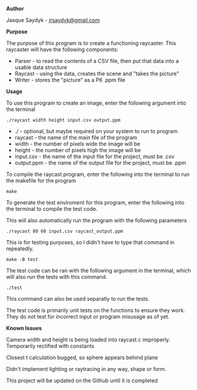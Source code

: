 <b>Author</b>

Jasque Saydyk - jrsaydyk@gmail.com

<b>Purpose</b>

The purpose of this program is to create a functioning raycaster. This raycaster will have the following components:
+ Parser - to read the contents of a CSV file, then put that data into a usable data structure
+ Raycast - using the data, creates the scene and "takes the picture"
+ Writer - stores the "picture" as a P6 .ppm file

<b>Usage</b>

To use this program to create an image, enter the following argument into the terminal

<pre><code>./raycast width height input.csv output.ppm</code></pre>

+ ./ - optional, but maybe required on your system to run to program
+ raycast - the name of the main file of the program
+ width - the number of pixels wide the image will be
+ height - the number of pixels high the image will be
+ input.csv - the name of the input file for the project, must be .csv
+ output.ppm - the name of the output file for the project, must be .ppm

To compile the raycast program, enter the following into the terminal to run the makefile for the program

<pre><code>make</code></pre>


To generate the test enviroment for this program, enter the following into the terminal to compile the test code. 

This will also automatically run the program with the following parameters

<pre><code>./raycast 80 60 input.csv raycast_output.ppm</code></pre>

This is for testing purposes, so I didn't have to type that command in repeatedly.

<pre><code>make -B test</code></pre>

The test code can be ran with the following argument in the terminal, which will also run the tests with this command.

<pre><code>./test</code></pre>

This command can also be used separatly to run the tests.

The test code is primarily unit tests on the functions to ensure they work. They do not test for incorrect input or program misusage as of yet.

<b>Known Issues</b>

Camera width and height is being loaded into raycast.c improperly. Temporarily rectified with constants

Closest t calculation bugged, so sphere appears behind plane

Didn't implement lighting or raytracing in any way, shape or form.

This project will be updated on the Github until it is completed
